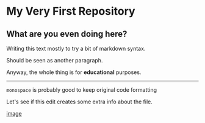 My Very First Repository
========================
## What are you even doing here?

Writing this text mostly to try a bit of markdown syntax.

Should be seen as another paragraph.

Anyway, the whole thing is for **educational** purposes.

---

`monospace` is probably good to keep original code formatting


Let's see if this edit creates some extra info about the file.

[image](images/cake01.png)

